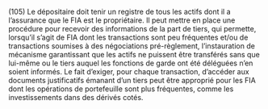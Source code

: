 (105) Le dépositaire doit tenir un registre de tous les actifs dont il a l’assurance que le FIA est le propriétaire. Il peut mettre en place une procédure pour recevoir des informations de la part de tiers, qui permette, lorsqu’il s’agit de FIA dont les transactions sont peu fréquentes et/ou de transactions soumises à des négociations pré-règlement, l’instauration de mécanisme garantissant que les actifs ne puissent être transférés sans que lui-même ou le tiers auquel les fonctions de garde ont été déléguées n’en soient informés. Le fait d’exiger, pour chaque transaction, d’accéder aux documents justificatifs émanant d’un tiers peut être approprié pour les FIA dont les opérations de portefeuille sont plus fréquentes, comme les investissements dans des dérivés cotés.